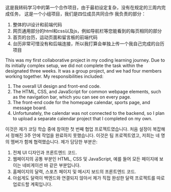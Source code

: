 这是我转码学习中的第一个合作项目，由于最初设定复杂，没有在规定的三周内完成任务，
这是一个小组项目，我们是四位成员共同合作
我负责的部分：
1. 整体的UI设计和前端代码
2. 网页通用部分的html和css以及js，例如导航栏等您能看到的每页相同的部分
3. 首页的台历，运动页面和留言板的前端代码
4. 台历非常可惜没有和后端连接，所以我打算会单独上传一个我自己完成的台历项目

This was my first collaborative project in my coding learning journey. Due to its initially complex setup, we did not complete the task within the designated three weeks. It was a group project, and we had four members working together. My responsibilities included:
1. The overall UI design and front-end code.
2. The HTML, CSS, and JavaScript for common webpage elements, such as the navigation bar, which you can see on every page.
3. The front-end code for the homepage calendar, sports page, and message board.
4. Unfortunately, the calendar was not connected to the backend, so I plan to upload a separate calendar project that I completed on my own.

이것은 제가 코딩 학습 중에 참여한 첫 번째 협업 프로젝트였습니다. 처음 설정이 복잡해서 정해진 3주 안에 작업을 완료하지 못했습니다. 이것은 팀 프로젝트였고, 저희는 네 명의 멤버가 함께 협력했습니다. 제가 담당한 부분은:
1. 전체 UI 디자인과 프론트엔드 코드.
2. 웹페이지의 공통 부분인 HTML, CSS 및 JavaScript, 예를 들어 모든 페이지에 보이는 네비게이션 바 같은 부분입니다.
3. 홈페이지의 달력, 스포츠 페이지 및 메시지 보드의 프론트엔드 코드.
4. 아쉽게도 달력이 백엔드와 연결되지 않아서 제가 직접 완성한 달력 프로젝트를 따로 업로드할 계획입니다.
